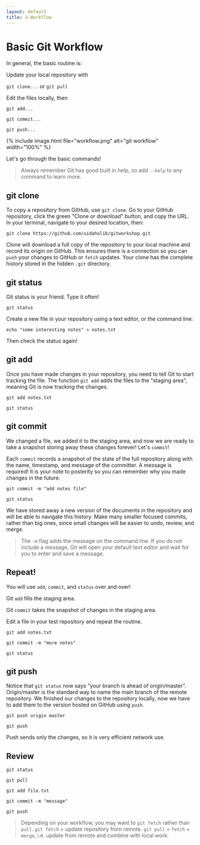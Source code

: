 ```yaml
---
layout: default
title: 3-Workflow
---
```


# Basic Git Workflow

In general, the basic routine is: 

Update your local repository with

`git clone...` or `git pull`

Edit the files locally, then

```
git add...

git commit...

git push...
```

{% include image.html file="workflow.png" alt="git workflow" width="100%" %}

Let's go through the basic commands!

> Always remember Git has good built in help, so add `--help` to any command to learn more.

## git clone

To copy a repository from GitHub, use `git clone`.
Go to your GitHub repository, click the green "Clone or download" button, and copy the URL.
In your terminal, navigate to your desired location, then:

`git clone https://github.com/uidaholib/gitworkshop.git`

Clone will download a full copy of the repository to your local machine and record its origin on GitHub. 
This ensures there is a connection so you can `push` your changes to GitHub or `fetch` updates.
Your clone has the complete history stored in the hidden `.git` directory.

## git status

Git status is your friend. Type it often! 

`git status`

Create a new file in your repository using a text editor, or the command line: 

`echo "some interesting notes" > notes.txt`

Then check the status again!

## git add 

Once you have made changes in your repository, you need to tell Git to start tracking the file.
The function `git add` adds the files to the "staging area", meaning Git is now tracking the changes.

```
git add notes.txt

git status
```

## git commit

We changed a file, we added it to the staging area, and now we are ready to take a snapshot storing away these changes forever!
Let's `commit`!

Each `commit` records a snapshot of the state of the full repository along with the name, timestamp, and message of the committer.
A message is required! 
It is your note to posterity so you can remember why you made changes in the future.

```
git commit -m "add notes file"

git status
```

We have stored away a new version of the documents in the repository and will be able to navigate this history.
Make many smaller focused commits, rather than big ones, since small changes will be easier to undo, review, and merge.

> The `-m` flag adds the message on the command line. If you do not include a message, Git will open your default text editor and wait for you to enter and save a message. 

## Repeat!

You will use `add`, `commit`, and `status` over and over!

Git `add` fills the staging area.

Git `commit` takes the snapshot of changes in the staging area.

Edit a file in your test repository and repeat the routine.

```
git add notes.txt

git commit -m "more notes"

git status
```

## git push 

Notice that `git status` now says "your branch is ahead of origin/master".
Origin/master is the standard way to name the main branch of the remote repository.
We finished our changes to the repository locally, now we have to add them to the version hosted on GitHub using `push`.

`git push origin master`

`git push`

Push sends only the changes, so it is very efficient network use.

## Review 

```
git status

git pull

git add file.txt

git commit -m "message"

git push 
```

> Depending on your workflow, you may want to `git fetch` rather than `pull`.
> `git fetch` = update repository from remote.
> `git pull` = `fetch` + `merge`, i.e. update from remote and combine with local work.
